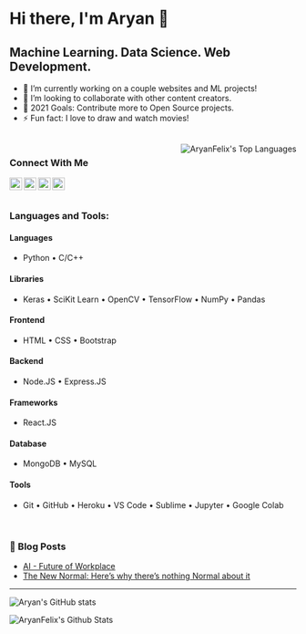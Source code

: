 # Hi there, I'm Aryan 👋

## Machine Learning. Data Science. Web Development.
- 🔭 I’m currently working on a couple websites and ML projects!
- 👯 I’m looking to collaborate with other content creators.
- 🥅 2021 Goals: Contribute more to Open Source projects.
- ⚡ Fun fact: I love to draw and watch movies!
<br>

<img align="right" alt="AryanFelix's Top Languages" src="https://github-readme-stats.vercel.app/api/top-langs/?username=AryanFelix" />


### Connect With Me

[<img align="left" alt="AryanFelix | Twitter" width="22px" src="https://cdn.jsdelivr.net/npm/simple-icons@v3/icons/twitter.svg" />][twitter] 
[<img align="left" alt="AryanFelix | LinkedIn" width="22px" src="https://cdn.jsdelivr.net/npm/simple-icons@v3/icons/linkedin.svg" />][linkedin] 
[<img align="left" alt="AryanFelix | Instagram" width="22px" src="https://cdn.jsdelivr.net/npm/simple-icons@v3/icons/instagram.svg" />][instagram] 
[<img align="left" alt="AryanFelix | DEV" width="22px" src="https://d2fltix0v2e0sb.cloudfront.net/dev-badge.svg" />][DEV] 
<br>
<br>

### Languages and Tools:

#### Languages
* Python • C/C++
#### Libraries
* Keras • SciKit Learn • OpenCV • 
TensorFlow • NumPy • Pandas
#### Frontend
* HTML • CSS • Bootstrap
#### Backend
* Node.JS • Express.JS
#### Frameworks
* React.JS
#### Database
* MongoDB • MySQL
#### Tools
* Git • GitHub • Heroku • 
VS Code • Sublime • 
Jupyter • Google Colab
<br>



### 📕 Blog Posts

<!-- BLOG-POST-LIST:START -->
- [AI - Future of Workplace](https://www.peoplehum.com/blog/artificial-intelligence-future-of-workplace-aryan-felix/)
- [The New Normal: Here’s why there’s nothing Normal about it](https://www.peoplehum.com/blog/the-new-normal-heres-why-theres-nothing-normal-about-it/)
<!-- BLOG-POST-LIST:END -->

---

![Aryan's GitHub stats](https://github-readme-stats.vercel.app/api?username=AryanFelix&show_icons=true&theme=dracula)

<img align="left" alt="AryanFelix's Github Stats" src="https://analyticsindiamag.com/wp-content/uploads/2019/04/giphy-7.gif" />

<!-- [![Top Langs](https://github-readme-stats.vercel.app/api/top-langs/?username=AryanFelix)](https://github.com/AryanFelix) -->



[twitter]: https://twitter.com/aryanfelix60
[instagram]: https://www.instagram.com/aryanfelix/
[linkedin]: https://www.linkedin.com/in/aryan-felix-815a42193/
[github]: https://github.com/AryanFelix
[DEV]: https://dev.to/aryanfelix
